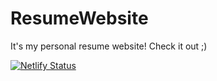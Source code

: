 # ResumeWebsite
It's my personal resume website! Check it out ;)

[![Netlify Status](https://api.netlify.com/api/v1/badges/5d800935-182f-434e-bbb4-062896590e9f/deploy-status)](https://app.netlify.com/sites/aniruddhabagal/deploys)